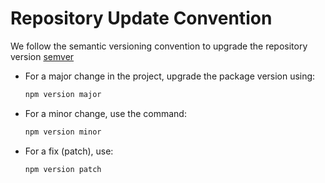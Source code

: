 # Repository Update Convention

We follow the semantic versioning convention to upgrade the repository version [semver](https://semver.org/)

- For a major change in the project, upgrade the package version using:

  ```bash
  npm version major
  ```

- For a minor change, use the command:

  ```bash
  npm version minor
  ```

- For a fix (patch), use:

  ```bash
  npm version patch
  ```
